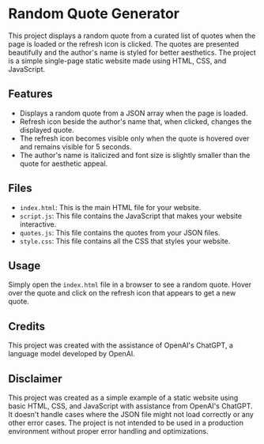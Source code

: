 # Random Quote Generator

This project displays a random quote from a curated list of quotes when the page is loaded or the refresh icon is clicked. The quotes are presented beautifully and the author's name is styled for better aesthetics. The project is a simple single-page static website made using HTML, CSS, and JavaScript.

## Features

- Displays a random quote from a JSON array when the page is loaded.
- Refresh icon beside the author's name that, when clicked, changes the displayed quote.
- The refresh icon becomes visible only when the quote is hovered over and remains visible for 5 seconds.
- The author's name is italicized and font size is slightly smaller than the quote for aesthetic appeal.

## Files

- `index.html`: This is the main HTML file for your website.
- `script.js`: This file contains the JavaScript that makes your website interactive.
- `quotes.js`: This file contains the quotes from your JSON files.
- `style.css`: This file contains all the CSS that styles your website.

## Usage

Simply open the `index.html` file in a browser to see a random quote. Hover over the quote and click on the refresh icon that appears to get a new quote.

## Credits

This project was created with the assistance of OpenAI's ChatGPT, a language model developed by OpenAI.

## Disclaimer

This project was created as a simple example of a static website using basic HTML, CSS, and JavaScript with assistance from OpenAI's ChatGPT. It doesn't handle cases where the JSON file might not load correctly or any other error cases. The project is not intended to be used in a production environment without proper error handling and optimizations.
